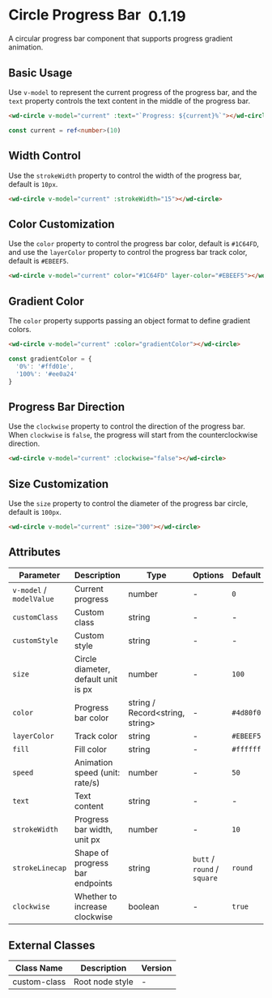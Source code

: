 # Circle Progress Bar <el-tag text style="vertical-align: middle;margin-left:8px;" effect="plain">0.1.19</el-tag>

A circular progress bar component that supports progress gradient animation.

## Basic Usage

Use `v-model` to represent the current progress of the progress bar, and the `text` property controls the text content in the middle of the progress bar.

```html
<wd-circle v-model="current" :text="`Progress: ${current}%`"></wd-circle>
```

```ts
const current = ref<number>(10)
```

## Width Control

Use the `strokeWidth` property to control the width of the progress bar, default is `10px`.

```html
<wd-circle v-model="current" :strokeWidth="15"></wd-circle>
```

## Color Customization

Use the `color` property to control the progress bar color, default is `#1C64FD`, and use the `layerColor` property to control the progress bar track color, default is `#EBEEF5`.

```html
<wd-circle v-model="current" color="#1C64FD" layer-color="#EBEEF5"></wd-circle>
```

## Gradient Color

The `color` property supports passing an object format to define gradient colors.

```html
<wd-circle v-model="current" :color="gradientColor"></wd-circle>
```

```ts
const gradientColor = {
  '0%': '#ffd01e',
  '100%': '#ee0a24'
}
```

## Progress Bar Direction

Use the `clockwise` property to control the direction of the progress bar. When `clockwise` is `false`, the progress will start from the counterclockwise direction.

```html
<wd-circle v-model="current" :clockwise="false"></wd-circle>
```

## Size Customization

Use the `size` property to control the diameter of the progress bar circle, default is `100px`.

```html
<wd-circle v-model="current" :size="300"></wd-circle>
```

## Attributes

| Parameter | Description | Type | Options | Default | Version |
| --------- | ----------- | ---- | ------- | ------- | ------- |
| `v-model` / `modelValue` | Current progress | number | - | `0` | 0.1.19 |
| `customClass` | Custom class | string | - | - | 0.1.19 |
| `customStyle` | Custom style | string | - | - | 0.1.19 |
| `size` | Circle diameter, default unit is px | number | - | `100` | 0.1.19 |
| `color` | Progress bar color | string / Record<string, string> | - | `#4d80f0` | 0.1.19 |
| `layerColor` | Track color | string | - | `#EBEEF5` | 0.1.19 |
| `fill` | Fill color | string | - | `#ffffff` | 0.1.19 |
| `speed` | Animation speed (unit: rate/s) | number | - | `50` | 0.1.19 |
| `text` | Text content | string | - | - | 0.1.19 |
| `strokeWidth` | Progress bar width, unit px | number | - | `10` | 0.1.19 |
| `strokeLinecap` | Shape of progress bar endpoints | string | `butt` / `round` / `square` | `round` | 0.1.19 |
| `clockwise` | Whether to increase clockwise | boolean | - | `true` | 0.1.19 |

## External Classes

| Class Name | Description | Version |
| ---------- | ----------- | ------- |
| custom-class | Root node style | - |